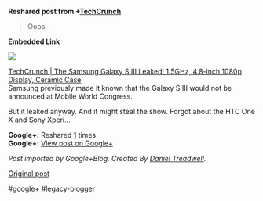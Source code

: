 <!--
date: '2012-02-27'
published: true
slug: 2012-02-oops
time_to_read: 5
title: Oops!
-->

  
  
**Reshared post from +[TechCrunch](https://plus.google.com/103037366582313115962)**  
> Oops!

**Embedded Link**

  

![](http://images0-focus-opensocial.googleusercontent.com/gadgets/proxy?container=focus&gadget=a&resize_h=100&url=http%3A%2F%2Ftctechcrunch2011.files.wordpress.com%2F2012%2F02%2Fgalaxy-s-iii-bgr.jpeg%3Fw%3D620)

  
 [TechCrunch | The Samsung Galaxy S III Leaked! 1.5GHz, 4.8-inch 1080p Display, Ceramic Case](http://techcrunch.com/2012/02/27/the-samsung-galaxy-s-iii-leaked-1-5ghz-4-8-inch-1080p-display-ceramic-case/)  
 Samsung previously made it known that the Galaxy S III would not be announced at Mobile World Congress.   
  
But it leaked anyway. And it might steal the show. Forgot about the HTC One X and Sony Xperi...

**Google+:** Reshared [1](https://plus.google.com/103392016560023386646/posts/PQDWDcHxdsV) times  
 **Google+:** [View post on Google+](https://plus.google.com/103392016560023386646/posts/PQDWDcHxdsV)

  
  
*Post imported by Google+Blog. Created By [Daniel Treadwell](http://minimali.se/).*

[Original post](https://ysfk.blogspot.com/2012/02/oops.html)

#google+ #legacy-blogger 